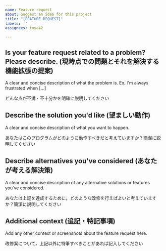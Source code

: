 ```yaml
---
name: Feature request
about: Suggest an idea for this project
title: "[FEATURE REQUEST]"
labels: ''
assignees: toya42

---
```


## Is your feature request related to a problem? Please describe. (現時点での問題とそれを解決する機能拡張の提案)

A clear and concise description of what the problem is. Ex. I'm always frustrated when [...]

どんな点が不満・不十分かを明確に説明してください

## Describe the solution you'd like  (望ましい動作)

A clear and concise description of what you want to happen.

あなたはこのプログラムがどのように動作すべきだと考えていますか？簡潔に説明してください

## Describe alternatives you've considered (あなたが考える解決策)

A clear and concise description of any alternative solutions or features you've considered.

あなたは上記を達成するために，どのような改修を行えばよいと考えていますか？簡潔に説明してください

## Additional context (追記・特記事項)

Add any other context or screenshots about the feature request here.

改修案について，上記以外に特筆すべきことがあれば記入してください
